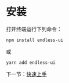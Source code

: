 # 安装

打开终端运行下列命令：

```
npm install endless-ui
```

或

```
yarn add endless-ui
```





下一节：[快速上手](#/doc/start)
